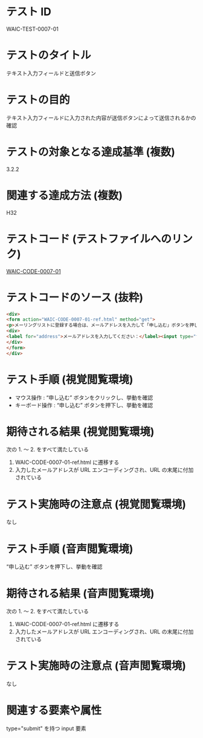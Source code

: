 # テスト ID

WAIC-TEST-0007-01

# テストのタイトル

テキスト入力フィールドと送信ボタン

# テストの目的

テキスト入力フィールドに入力された内容が送信ボタンによって送信されるかの確認

# テストの対象となる達成基準 (複数)

3.2.2

# 関連する達成方法 (複数)

H32

# テストコード (テストファイルへのリンク)

[WAIC-CODE-0007-01](https://waic.github.io/as_test/WAIC-CODE/WAIC-CODE-0007-01.html)

# テストコードのソース (抜粋)

```html
<div>
<form action="WAIC-CODE-0007-01-ref.html" method="get">
<p>メーリングリストに登録する場合は、メールアドレスを入力して「申し込む」ボタンを押してください。</p>
<div>
<label for="address">メールアドレスを入力してください：</label><input type="text" id="address" name="address"><input type="submit" value="申し込む">
</div>
</form>
</div>

```

# テスト手順 (視覚閲覧環境)

- マウス操作 : “申し込む” ボタンをクリックし、挙動を確認
- キーボード操作 : “申し込む” ボタンを押下し、挙動を確認

# 期待される結果 (視覚閲覧環境)

次の 1. 〜 2. をすべて満たしている

1. WAIC-CODE-0007-01-ref.html に遷移する
2. 入力したメールアドレスが URL エンコーディングされ、URL の末尾に付加されている

# テスト実施時の注意点 (視覚閲覧環境)

なし

# テスト手順 (音声閲覧環境)

“申し込む” ボタンを押下し、挙動を確認

# 期待される結果 (音声閲覧環境)

次の 1. 〜 2. をすべて満たしている

1. WAIC-CODE-0007-01-ref.html に遷移する
2. 入力したメールアドレスが URL エンコーディングされ、URL の末尾に付加されている

# テスト実施時の注意点 (音声閲覧環境)

なし

# 関連する要素や属性

type="submit" を持つ input 要素

